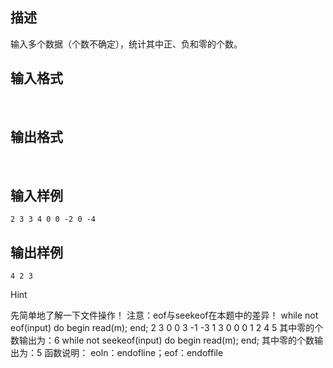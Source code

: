 ## 描述

输入多个数据（个数不确定），统计其中正、负和零的个数。

## 输入格式

 

## 输出格式

 

## 输入样例

```plaintext
2 3 3 4 0 0 -2 0 -4 
```

## 输出样例

```plaintext
4 2 3 
```

Hint

先简单地了解一下文件操作！ 注意：eof与seekeof在本题中的差异！ while not eof(input) do begin read(m); end; 2 3 0 0 3 -1 -3 1 3 0 0 0 1 2 4 5 其中零的个数输出为：6 while not seekeof(input) do begin read(m); end; 其中零的个数输出为：5 函数说明： eoln：endofline；eof：endoffile



 

